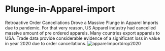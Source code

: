 # Plunge-in-Apparel-import
Retroactive Order Cancellations Drove a Massive Plunge in Apparel Imports due to pandemic.
For that very reason, US Apparel industry had cancelled massive amount of pre ordered apparels.
Many countries export apparels to USA.
Trade data provide considerable evidence of a significant loss in value in year 2020 due to order cancellations.
![apparelimportdrop2020](https://user-images.githubusercontent.com/82862957/117586991-7b1b3980-b0d0-11eb-8003-fcbb7038364b.png)
